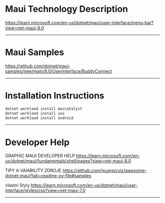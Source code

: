﻿
# Maui Technology Description    

https://learn.microsoft.com/en-us/dotnet/maui/user-interface/menu-bar?view=net-maui-8.0   

---    

# Maui Samples   
https://github.com/dotnet/maui-samples/tree/main/8.0/UserInterface/BuddyConnect

---    

# Installation Instructions

```bash  
dotnet workload install maccatalyst  
dotnet workload install ios   
dotnet workload install android   
``` 

---    

# Developer Help

GRAPHIC MAUI DEVELOPER HELP
https://learn.microsoft.com/en-us/dotnet/maui/fundamentals/shell/pages?view=net-maui-8.0

TIPY A VAIABILITY ZDROJE
https://github.com/jsuarezruiz/awesome-dotnet-maui?tab=readme-ov-file#samples

vlastní Styly
https://learn.microsoft.com/en-us/dotnet/maui/user-interface/styles/css?view=net-maui-7.0

---    
